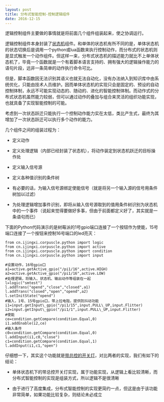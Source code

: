```yaml
---
layout: post
title: 分布式智能控制-控制逻辑组件
date: 2016-12-15
---
```

逻辑控制组件主要做的事情就是将前面几个组件组装起来，使之协调运行。

逻辑控制组件本身封装了[状态机](http://course.pythonpi.top:10008/course_play.html?coursewareID=0354c027068042f5b5e1e7effdf06494&pageOrder=4)组件。和单体的状态机有所不同的是，单体状态机的状态切换后是调用一个python或lua函数来执行控制动作，而分布式的状态机则是显式触发一个动作组件。但这样一来，分布式状态机的描述能力就比不上单体状态机了，毕竟一个函数就是一个有着脚本语言支持的、拥有强大的逻辑操作能力的语句片段，远非一条简单的动作执行命令可比。

但是，脚本函数因无法识别其语义也就无法自动化，没有办法纳入到知识库中由系统优化，只能由技术人员维护。因而单体状态机的实现只会是固定的、预设的自动控制体制，永远不可能实现动态的、随动的、进化的智能控制体制。而动作式的分布式状态机虽然能力较弱，但可以通过动作的叠加与组合来灵活的组织功能实现，也就具备了实现智能控制的可能。

考虑到一次状态跃迁只能执行一个控制动作能力实在太低，类比产生式，最终为其增加了一次状态跃迁可以执行多个动作的能力。

几个组件之间的组装过程为：

- 定义动作

- 定义处理逻辑（内部已经封装了状态机），将动作装定到状态机跃迁的目标操作处

- 定义输入信号源

- 定义各种值识别的条件树

- 有必要的话，为输入信号源绑定使能信号（就是将另一个输入源的信号用条件树加以过滤）

- 为处理逻辑增加事件识别，即将从输入信号源取到的值用条件树识别为状态机中的一个事件（说起来觉得要做好多事，但由于前面都定义好了，其实就是一条语句而已）

下面的Python代码演示的是树莓派的1号gpio端口连接了一个按钮作为使能，15号端口连接了一个按钮来控制16号端口的led亮灭：

    from cn.ijingxi.corpuscle.python import logic
    from cn.ijingxi.corpuscle.python import active
    from cn.ijingxi.corpuscle.python import condition
    from cn.ijingxi.corpuscle.python import input

    #设置动作，16号gpio口
    a1=active.getActive_gpio("/pi1/16",active.HIGH)
    a2=active.getActive_gpio("/pi1/16",active.LOW)
    #处理逻辑，将输入、状态机、输出动作等组装在一起
    l=logic("smtest")
    l.addTrans("opend","close","closed",a1)
    l.addTrans("closed","open","opend",a2)
    l.setInitState("opend")
    #输入，1号、15号gpio口，带上拉电阻，提供防抖动功能
    i1=input.getInput\_gpio("/pi1/15",input.PULL\_UP,input.Flitter)
    i2=input.getInput\_gpio("/pi1/1",input.PULL\_UP,input.Flitter)
    #使能
    ce=condition.getCompare(condition.Equal,0)
    i1.addEnable(i2,ce)
    #输入条件
    c0=condition.getCompare(condition.Equal,0)
    l.addInput(i1,c0,"close")
    c1=condition.getCompare(condition.Equal,1)
    l.addInput(i1,c1,"open")

仔细想一下，其实这个功能就是[带总控的开关灯](http://course.pythonpi.top:10008/course_play.html?coursewareID=0354c027068042f5b5e1e7effdf06494&pageOrder=4)，对比两者的实现，我们有如下的结论：

- 单体状态机下的带总控开关灯实现，属于功能实现，从逻辑上看比较清晰，而分布式智能控制的实现是组装方式，所以逻辑不是很清晰

- 由于进行了高度集成，分布式智能控制的实现更简约一点，但这是由于该功能非常简单，如果功能比较复杂，则结论未必成立



